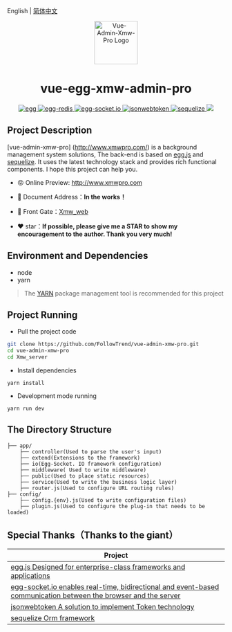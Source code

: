 English | [简体中文](./README.zh-CN.md)

<p align="center"><img width="100" src="https://xmwpro.oss-cn-beijing.aliyuncs.com/vue-admin-xmw-pro/logo.svg" alt="Vue-Admin-Xmw-Pro Logo"></p>

<h1 align="center">vue-egg-xmw-admin-pro</h1>

<p align="center">
  <a href="https://github.com/eggjs/egg/" target="_blank">
    <img src="https://xmwpro.oss-cn-beijing.aliyuncs.com/vue-admin-xmw-pro/egg.svg" alt="egg">
  </a>
  <a href="https://github.com/eggjs/egg-redis/" target="_blank">
    <img src="https://xmwpro.oss-cn-beijing.aliyuncs.com/vue-admin-xmw-pro/redis.svg" alt="egg-redis">
  </a>
  <a href="https://github.com/eggjs/egg-socket.io/" target="_blank">
    <img src="https://xmwpro.oss-cn-beijing.aliyuncs.com/vue-admin-xmw-pro/socket.svg" alt="egg-socket.io">
  </a>
  <a href="https://github.com/auth0/node-jsonwebtoken/" target="_blank">
    <img src="https://xmwpro.oss-cn-beijing.aliyuncs.com/vue-admin-xmw-pro/token.svg" alt="jsonwebtoken">
  </a>
  <a href="https://github.com/sequelize/sequelize/" target="_blank">
    <img src="https://xmwpro.oss-cn-beijing.aliyuncs.com/vue-admin-xmw-pro/socket.svg" alt="sequelize">
  </a>
  <a>
    <img src="https://xmwpro.oss-cn-beijing.aliyuncs.com/vue-admin-xmw-pro/build.svg">
  </a>
</p>

## Project Description

[vue-admin-xmw-pro] (http://www.xmwpro.com/) is a background management system solutions, The back-end is based on [egg.js](https://github.com/eggjs/egg/) and [sequelize](https://github.com/sequelize/sequelize/). It uses the latest technology stack and provides rich functional components. I hope this project can help you.

- 😝 Online Preview: http://www.xmwpro.com

- 📄 Document Address：**In the works！**

- 🔗 Front Gate：[Xmw_web](../Xmw_web)

- ❤️ star：**If possible, please give me a STAR to show my encouragement to the author. Thank you very much!**

## Environment and Dependencies

- node
- yarn

> The [YARN](https://yarnpkg.com/) package management tool is recommended for this project

## Project Running

- Pull the project code

```bash
git clone https://github.com/FollowTrend/vue-admin-xmw-pro.git
cd vue-admin-xmw-pro
cd Xmw_server
```

- Install dependencies

```
yarn install
```

- Development mode running

```
yarn run dev
```

## The Directory Structure

```
├── app/
    ├── controller(Used to parse the user's input)
    ├── extend(Extensions to the framework)
    ├── io(Egg-Socket. IO framework configuration)
    ├── middleware( Used to write middleware)
    ├── public(Used to place static resources)
    ├── service(Used to write the business logic layer)
    ├── router.js(Used to configure URL routing rules)
├── config/
    ├── config.{env}.js(Used to write configuration files)
    ├── plugin.js(Used to configure the plug-in that needs to be loaded)
```

## Special Thanks（Thanks to the giant）

| Project                                                                                                                                                   |
| --------------------------------------------------------------------------------------------------------------------------------------------------------- |
| [egg.js Designed for enterprise-class frameworks and applications](https://github.com/eggjs/egg)                                                          |
| [egg-socket.io enables real-time, bidirectional and event-based communication between the browser and the server](https://github.com/eggjs/egg-socket.io) |
| [jsonwebtoken A solution to implement Token technology](https://github.com/auth0/node-jsonwebtoken)                                                       |
| [sequelize Orm framework](https://github.com/sequelize/sequelize)                                                                                         |
